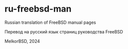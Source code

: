 # ru-freebsd-man
Russian translation of FreeBSD manual pages

Перевод на русский язык страниц руководства FreeBSD

MelkorBSD, 2024
